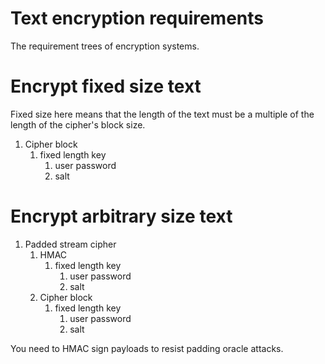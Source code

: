 # Text encryption requirements

The requirement trees of encryption systems.

# Encrypt fixed size text

Fixed size here means that the length of the text must be a multiple of the
length of the cipher's block size.

1. Cipher block
    1. fixed length key
        1. user password
        2. salt

# Encrypt arbitrary size text

1. Padded stream cipher
    1. HMAC
        1. fixed length key
            1. user password
            2. salt
    2. Cipher block
        1. fixed length key
            1. user password
            2. salt

You need to HMAC sign payloads to resist padding oracle attacks.
